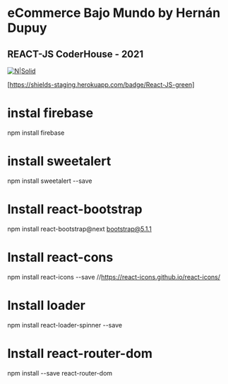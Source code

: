 # eCommerce Bajo Mundo by Hernán Dupuy
## REACT-JS CoderHouse - 2021

[![N|Solid](https://cldup.com/dTxpPi9lDf.thumb.png)](https://bajomundo.netlify.app/) 

[https://shields-staging.herokuapp.com/badge/React-JS-green]

# instal firebase
npm install firebase
# install sweetalert
npm install sweetalert --save
# Install react-bootstrap
npm install react-bootstrap@next bootstrap@5.1.1
# Install react-cons
npm install react-icons --save //https://react-icons.github.io/react-icons/
# Install loader
npm install react-loader-spinner --save
# Install react-router-dom
npm install --save react-router-dom
